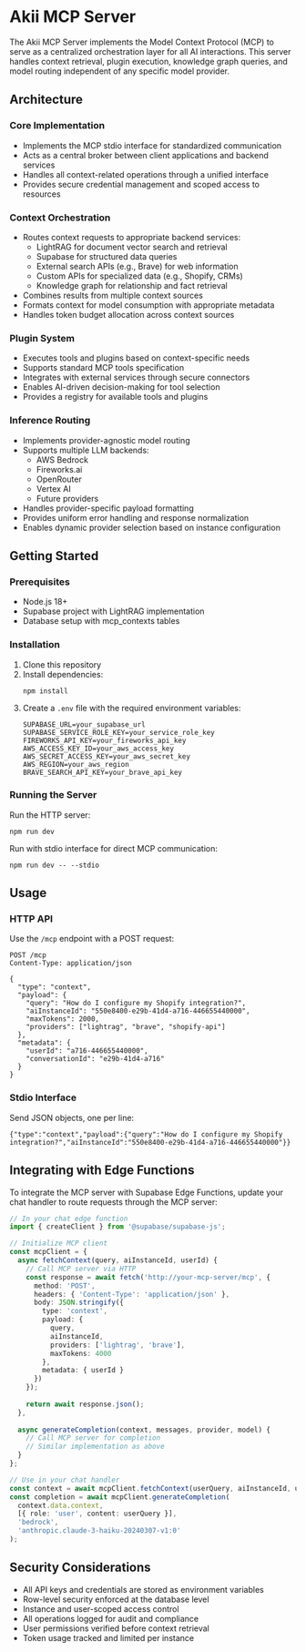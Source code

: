 # Akii MCP Server

The Akii MCP Server implements the Model Context Protocol (MCP) to serve as a centralized orchestration layer for all AI interactions. This server handles context retrieval, plugin execution, knowledge graph queries, and model routing independent of any specific model provider.

## Architecture

### Core Implementation

- Implements the MCP stdio interface for standardized communication
- Acts as a central broker between client applications and backend services
- Handles all context-related operations through a unified interface
- Provides secure credential management and scoped access to resources

### Context Orchestration

- Routes context requests to appropriate backend services:
  - LightRAG for document vector search and retrieval
  - Supabase for structured data queries
  - External search APIs (e.g., Brave) for web information
  - Custom APIs for specialized data (e.g., Shopify, CRMs)
  - Knowledge graph for relationship and fact retrieval
- Combines results from multiple context sources
- Formats context for model consumption with appropriate metadata
- Handles token budget allocation across context sources

### Plugin System

- Executes tools and plugins based on context-specific needs
- Supports standard MCP tools specification
- Integrates with external services through secure connectors
- Enables AI-driven decision-making for tool selection
- Provides a registry for available tools and plugins

### Inference Routing

- Implements provider-agnostic model routing
- Supports multiple LLM backends:
  - AWS Bedrock
  - Fireworks.ai
  - OpenRouter
  - Vertex AI
  - Future providers
- Handles provider-specific payload formatting
- Provides uniform error handling and response normalization
- Enables dynamic provider selection based on instance configuration

## Getting Started

### Prerequisites

- Node.js 18+
- Supabase project with LightRAG implementation
- Database setup with mcp_contexts tables

### Installation

1. Clone this repository
2. Install dependencies:
   ```
   npm install
   ```
3. Create a `.env` file with the required environment variables:
   ```
   SUPABASE_URL=your_supabase_url
   SUPABASE_SERVICE_ROLE_KEY=your_service_role_key
   FIREWORKS_API_KEY=your_fireworks_api_key
   AWS_ACCESS_KEY_ID=your_aws_access_key
   AWS_SECRET_ACCESS_KEY=your_aws_secret_key
   AWS_REGION=your_aws_region
   BRAVE_SEARCH_API_KEY=your_brave_api_key
   ```

### Running the Server

Run the HTTP server:
```
npm run dev
```

Run with stdio interface for direct MCP communication:
```
npm run dev -- --stdio
```

## Usage

### HTTP API

Use the `/mcp` endpoint with a POST request:

```
POST /mcp
Content-Type: application/json

{
  "type": "context",
  "payload": {
    "query": "How do I configure my Shopify integration?",
    "aiInstanceId": "550e8400-e29b-41d4-a716-446655440000",
    "maxTokens": 2000,
    "providers": ["lightrag", "brave", "shopify-api"]
  },
  "metadata": {
    "userId": "a716-446655440000",
    "conversationId": "e29b-41d4-a716"
  }
}
```

### Stdio Interface

Send JSON objects, one per line:

```
{"type":"context","payload":{"query":"How do I configure my Shopify integration?","aiInstanceId":"550e8400-e29b-41d4-a716-446655440000"}}
```

## Integrating with Edge Functions

To integrate the MCP server with Supabase Edge Functions, update your chat handler to route requests through the MCP server:

```typescript
// In your chat edge function
import { createClient } from '@supabase/supabase-js';

// Initialize MCP client
const mcpClient = {
  async fetchContext(query, aiInstanceId, userId) {
    // Call MCP server via HTTP
    const response = await fetch('http://your-mcp-server/mcp', {
      method: 'POST',
      headers: { 'Content-Type': 'application/json' },
      body: JSON.stringify({
        type: 'context',
        payload: {
          query,
          aiInstanceId,
          providers: ['lightrag', 'brave'],
          maxTokens: 4000
        },
        metadata: { userId }
      })
    });
    
    return await response.json();
  },
  
  async generateCompletion(context, messages, provider, model) {
    // Call MCP server for completion
    // Similar implementation as above
  }
};

// Use in your chat handler
const context = await mcpClient.fetchContext(userQuery, aiInstanceId, userId);
const completion = await mcpClient.generateCompletion(
  context.data.context,
  [{ role: 'user', content: userQuery }],
  'bedrock',
  'anthropic.claude-3-haiku-20240307-v1:0'
);
```

## Security Considerations

- All API keys and credentials are stored as environment variables
- Row-level security enforced at the database level
- Instance and user-scoped access control
- All operations logged for audit and compliance
- User permissions verified before context retrieval
- Token usage tracked and limited per instance